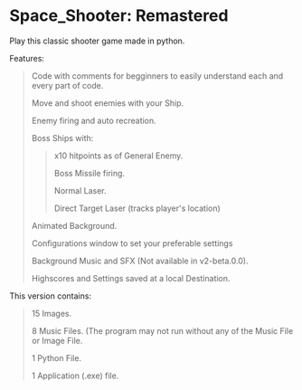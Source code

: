 # Space_Shooter: Remastered

Play this classic shooter game made in python.

Features:
>Code with comments for begginners to easily understand each and every part of code.
>
>Move and shoot enemies with your Ship.
>
>Enemy firing and auto recreation.
>
>Boss Ships with:
>  >x10 hitpoints as of General Enemy.
>  >
>  >Boss Missile firing.
>  >
>  >Normal Laser.
>  >
>  >Direct Target Laser (tracks player's location)
>
>Animated Background.
>
>Configurations window to set your preferable settings
>
>Background Music and SFX (Not available in v2-beta.0.0).
>
>Highscores and Settings saved at a local Destination.


This version contains:
>15 Images.
>
>8 Music Files. (The program may not run without any of the Music File or Image File.
>
>1 Python File.
>
>1 Application (.exe) file.
